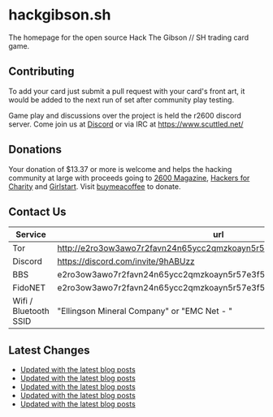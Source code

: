 # hackgibson.sh
The homepage for the open source Hack The Gibson // SH trading card game.


## Contributing

To add your card just submit a pull request with your card's front art, it would be added to the next run of set after community play testing.

Game play and discussions over the project is held the r2600 discord server. Come join us at [Discord](https://discord.com/invite/9hABUzz) or via IRC at https://www.scuttled.net/


## Donations

Your donation of $13.37 or more is welcome and helps the hacking community at large with proceeds going to [2600 Magazine](https://2600.com/), [Hackers for Charity](https://hackersforcharity.org) and [Girlstart](https://girlstart.org).  Visit [buymeacoffee](https://www.buymeacoffee.com/hackgibson.sh) to donate.


## Contact Us

Service | url
-|-
Tor | http://e2ro3ow3awo7r2favn24n65ycc2qmzkoayn5r57e3f56nvjwdcgg32ad.onion
Discord | https://discord.com/invite/9hABUzz
BBS | e2ro3ow3awo7r2favn24n65ycc2qmzkoayn5r57e3f56nvjwdcgg32ad.onion:23
FidoNET | e2ro3ow3awo7r2favn24n65ycc2qmzkoayn5r57e3f56nvjwdcgg32ad.onion:24554
Wifi / Bluetooth SSID | "Ellingson Mineral Company" or "EMC Net - <fidonet address>"

## Latest Changes
<!-- BLOG-POST-LIST:START -->
- [Updated with the latest blog posts](https://github.com/DFW2600/hackgibson.sh/commit/36497d2458522f64901afea2e014849708d53e53)
- [Updated with the latest blog posts](https://github.com/DFW2600/hackgibson.sh/commit/0f77d50320b79f346b92ac65e260bc41a23519b8)
- [Updated with the latest blog posts](https://github.com/DFW2600/hackgibson.sh/commit/7263e097981e4c88a4da6127aecade72dbef1c3c)
- [Updated with the latest blog posts](https://github.com/DFW2600/hackgibson.sh/commit/a19b14801a258ddd3dc5542501c97331e45c3c1f)
- [Updated with the latest blog posts](https://github.com/DFW2600/hackgibson.sh/commit/3dcf5b1a223fac39ad113cc85d00b5e4882eadac)
<!-- BLOG-POST-LIST:END -->
